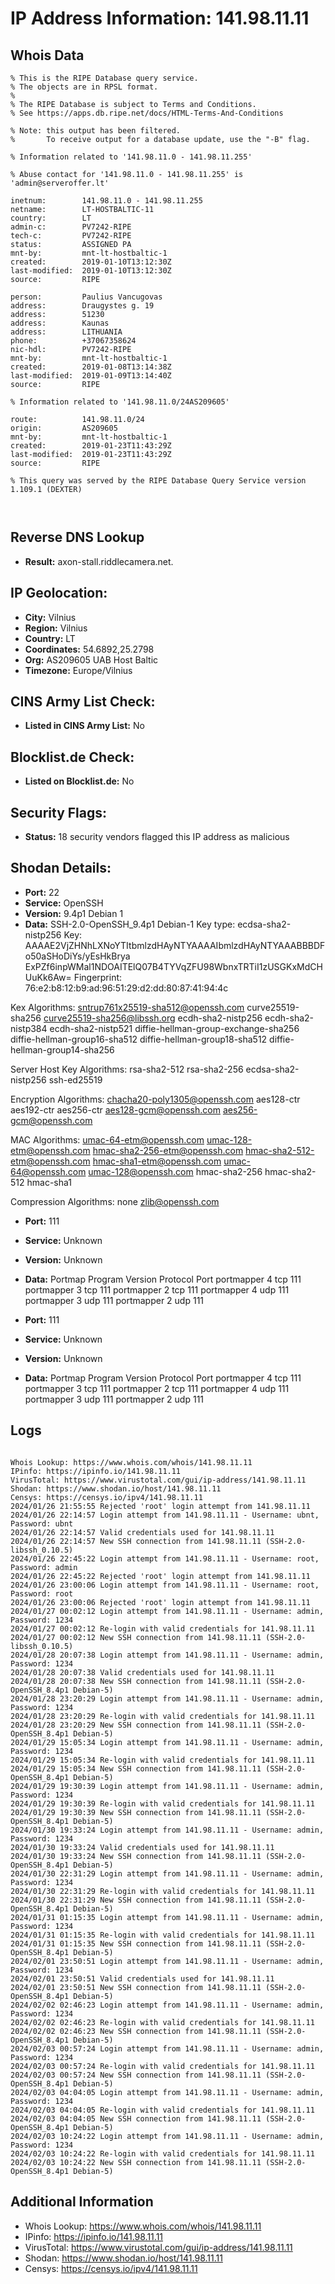 # IP Address Information: 141.98.11.11

## Whois Data
```
% This is the RIPE Database query service.
% The objects are in RPSL format.
%
% The RIPE Database is subject to Terms and Conditions.
% See https://apps.db.ripe.net/docs/HTML-Terms-And-Conditions

% Note: this output has been filtered.
%       To receive output for a database update, use the "-B" flag.

% Information related to '141.98.11.0 - 141.98.11.255'

% Abuse contact for '141.98.11.0 - 141.98.11.255' is 'admin@serveroffer.lt'

inetnum:        141.98.11.0 - 141.98.11.255
netname:        LT-HOSTBALTIC-11
country:        LT
admin-c:        PV7242-RIPE
tech-c:         PV7242-RIPE
status:         ASSIGNED PA
mnt-by:         mnt-lt-hostbaltic-1
created:        2019-01-10T13:12:30Z
last-modified:  2019-01-10T13:12:30Z
source:         RIPE

person:         Paulius Vancugovas
address:        Draugystes g. 19
address:        51230
address:        Kaunas
address:        LITHUANIA
phone:          +37067358624
nic-hdl:        PV7242-RIPE
mnt-by:         mnt-lt-hostbaltic-1
created:        2019-01-08T13:14:38Z
last-modified:  2019-01-09T13:14:40Z
source:         RIPE

% Information related to '141.98.11.0/24AS209605'

route:          141.98.11.0/24
origin:         AS209605
mnt-by:         mnt-lt-hostbaltic-1
created:        2019-01-23T11:43:29Z
last-modified:  2019-01-23T11:43:29Z
source:         RIPE

% This query was served by the RIPE Database Query Service version 1.109.1 (DEXTER)



```
## Reverse DNS Lookup
- **Result:** axon-stall.riddlecamera.net.

## IP Geolocation:
- **City:** Vilnius
- **Region:** Vilnius
- **Country:** LT
- **Coordinates:** 54.6892,25.2798
- **Org:** AS209605 UAB Host Baltic
- **Timezone:** Europe/Vilnius

## CINS Army List Check:
- **Listed in CINS Army List:** 
No

## Blocklist.de Check:
- **Listed on Blocklist.de:** 
No

## Security Flags:
- **Status:** 18 security vendors flagged this IP address as malicious

## Shodan Details:
- **Port:** 22
- **Service:** OpenSSH
- **Version:** 9.4p1 Debian 1
- **Data:** SSH-2.0-OpenSSH_9.4p1 Debian-1
Key type: ecdsa-sha2-nistp256
Key: AAAAE2VjZHNhLXNoYTItbmlzdHAyNTYAAAAIbmlzdHAyNTYAAABBBDFo50aSHoDiYs/yEsHkBrya
ExPZf6inpWMal1NDOAITElQ07B4TYVqZFU98WbnxTRTiI1zUSGKxMdCHUuKk6Aw=
Fingerprint: 76:e2:b8:12:b9:ad:96:51:29:d2:dd:80:87:41:94:4c

Kex Algorithms:
	sntrup761x25519-sha512@openssh.com
	curve25519-sha256
	curve25519-sha256@libssh.org
	ecdh-sha2-nistp256
	ecdh-sha2-nistp384
	ecdh-sha2-nistp521
	diffie-hellman-group-exchange-sha256
	diffie-hellman-group16-sha512
	diffie-hellman-group18-sha512
	diffie-hellman-group14-sha256

Server Host Key Algorithms:
	rsa-sha2-512
	rsa-sha2-256
	ecdsa-sha2-nistp256
	ssh-ed25519

Encryption Algorithms:
	chacha20-poly1305@openssh.com
	aes128-ctr
	aes192-ctr
	aes256-ctr
	aes128-gcm@openssh.com
	aes256-gcm@openssh.com

MAC Algorithms:
	umac-64-etm@openssh.com
	umac-128-etm@openssh.com
	hmac-sha2-256-etm@openssh.com
	hmac-sha2-512-etm@openssh.com
	hmac-sha1-etm@openssh.com
	umac-64@openssh.com
	umac-128@openssh.com
	hmac-sha2-256
	hmac-sha2-512
	hmac-sha1

Compression Algorithms:
	none
	zlib@openssh.com


- **Port:** 111
- **Service:** Unknown
- **Version:** Unknown
- **Data:** Portmap
Program	Version	Protocol	Port
portmapper	4	tcp	111
portmapper	3	tcp	111
portmapper	2	tcp	111
portmapper	4	udp	111
portmapper	3	udp	111
portmapper	2	udp	111


- **Port:** 111
- **Service:** Unknown
- **Version:** Unknown
- **Data:** Portmap
Program	Version	Protocol	Port
portmapper	4	tcp	111
portmapper	3	tcp	111
portmapper	2	tcp	111
portmapper	4	udp	111
portmapper	3	udp	111
portmapper	2	udp	111


## Logs
```

Whois Lookup: https://www.whois.com/whois/141.98.11.11
IPinfo: https://ipinfo.io/141.98.11.11
VirusTotal: https://www.virustotal.com/gui/ip-address/141.98.11.11
Shodan: https://www.shodan.io/host/141.98.11.11
Censys: https://censys.io/ipv4/141.98.11.11
2024/01/26 21:55:55 Rejected 'root' login attempt from 141.98.11.11
2024/01/26 22:14:57 Login attempt from 141.98.11.11 - Username: ubnt, Password: ubnt
2024/01/26 22:14:57 Valid credentials used for 141.98.11.11
2024/01/26 22:14:57 New SSH connection from 141.98.11.11 (SSH-2.0-libssh_0.10.5)
2024/01/26 22:45:22 Login attempt from 141.98.11.11 - Username: root, Password: admin
2024/01/26 22:45:22 Rejected 'root' login attempt from 141.98.11.11
2024/01/26 23:00:06 Login attempt from 141.98.11.11 - Username: root, Password: root
2024/01/26 23:00:06 Rejected 'root' login attempt from 141.98.11.11
2024/01/27 00:02:12 Login attempt from 141.98.11.11 - Username: admin, Password: 1234
2024/01/27 00:02:12 Re-login with valid credentials for 141.98.11.11
2024/01/27 00:02:12 New SSH connection from 141.98.11.11 (SSH-2.0-libssh_0.10.5)
2024/01/28 20:07:38 Login attempt from 141.98.11.11 - Username: admin, Password: 1234
2024/01/28 20:07:38 Valid credentials used for 141.98.11.11
2024/01/28 20:07:38 New SSH connection from 141.98.11.11 (SSH-2.0-OpenSSH_8.4p1 Debian-5)
2024/01/28 23:20:29 Login attempt from 141.98.11.11 - Username: admin, Password: 1234
2024/01/28 23:20:29 Re-login with valid credentials for 141.98.11.11
2024/01/28 23:20:29 New SSH connection from 141.98.11.11 (SSH-2.0-OpenSSH_8.4p1 Debian-5)
2024/01/29 15:05:34 Login attempt from 141.98.11.11 - Username: admin, Password: 1234
2024/01/29 15:05:34 Re-login with valid credentials for 141.98.11.11
2024/01/29 15:05:34 New SSH connection from 141.98.11.11 (SSH-2.0-OpenSSH_8.4p1 Debian-5)
2024/01/29 19:30:39 Login attempt from 141.98.11.11 - Username: admin, Password: 1234
2024/01/29 19:30:39 Re-login with valid credentials for 141.98.11.11
2024/01/29 19:30:39 New SSH connection from 141.98.11.11 (SSH-2.0-OpenSSH_8.4p1 Debian-5)
2024/01/30 19:33:24 Login attempt from 141.98.11.11 - Username: admin, Password: 1234
2024/01/30 19:33:24 Valid credentials used for 141.98.11.11
2024/01/30 19:33:24 New SSH connection from 141.98.11.11 (SSH-2.0-OpenSSH_8.4p1 Debian-5)
2024/01/30 22:31:29 Login attempt from 141.98.11.11 - Username: admin, Password: 1234
2024/01/30 22:31:29 Re-login with valid credentials for 141.98.11.11
2024/01/30 22:31:29 New SSH connection from 141.98.11.11 (SSH-2.0-OpenSSH_8.4p1 Debian-5)
2024/01/31 01:15:35 Login attempt from 141.98.11.11 - Username: admin, Password: 1234
2024/01/31 01:15:35 Re-login with valid credentials for 141.98.11.11
2024/01/31 01:15:35 New SSH connection from 141.98.11.11 (SSH-2.0-OpenSSH_8.4p1 Debian-5)
2024/02/01 23:50:51 Login attempt from 141.98.11.11 - Username: admin, Password: 1234
2024/02/01 23:50:51 Valid credentials used for 141.98.11.11
2024/02/01 23:50:51 New SSH connection from 141.98.11.11 (SSH-2.0-OpenSSH_8.4p1 Debian-5)
2024/02/02 02:46:23 Login attempt from 141.98.11.11 - Username: admin, Password: 1234
2024/02/02 02:46:23 Re-login with valid credentials for 141.98.11.11
2024/02/02 02:46:23 New SSH connection from 141.98.11.11 (SSH-2.0-OpenSSH_8.4p1 Debian-5)
2024/02/03 00:57:24 Login attempt from 141.98.11.11 - Username: admin, Password: 1234
2024/02/03 00:57:24 Re-login with valid credentials for 141.98.11.11
2024/02/03 00:57:24 New SSH connection from 141.98.11.11 (SSH-2.0-OpenSSH_8.4p1 Debian-5)
2024/02/03 04:04:05 Login attempt from 141.98.11.11 - Username: admin, Password: 1234
2024/02/03 04:04:05 Re-login with valid credentials for 141.98.11.11
2024/02/03 04:04:05 New SSH connection from 141.98.11.11 (SSH-2.0-OpenSSH_8.4p1 Debian-5)
2024/02/03 10:24:22 Login attempt from 141.98.11.11 - Username: admin, Password: 1234
2024/02/03 10:24:22 Re-login with valid credentials for 141.98.11.11
2024/02/03 10:24:22 New SSH connection from 141.98.11.11 (SSH-2.0-OpenSSH_8.4p1 Debian-5)

```
## Additional Information
- Whois Lookup: https://www.whois.com/whois/141.98.11.11
- IPinfo: https://ipinfo.io/141.98.11.11
- VirusTotal: https://www.virustotal.com/gui/ip-address/141.98.11.11
- Shodan: https://www.shodan.io/host/141.98.11.11
- Censys: https://censys.io/ipv4/141.98.11.11

